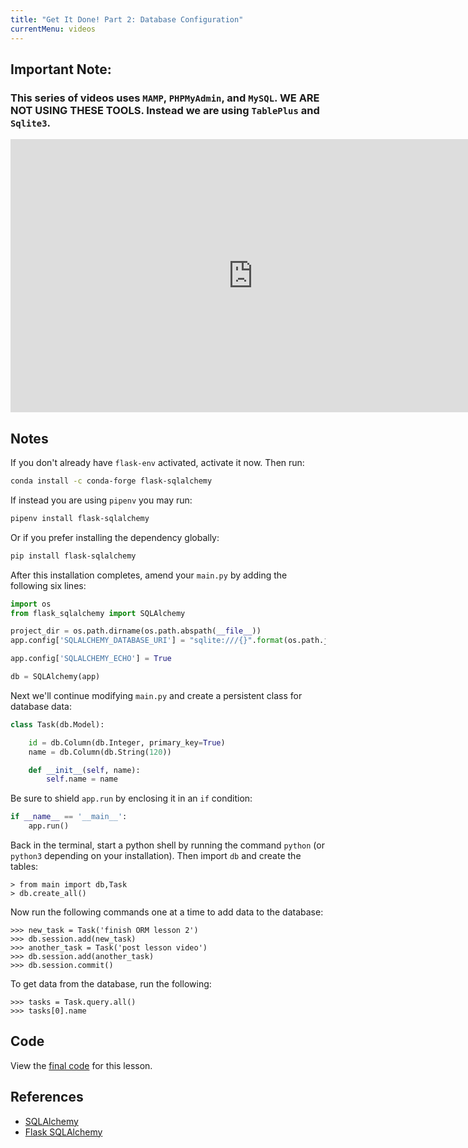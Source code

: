 ```yaml
---
title: "Get It Done! Part 2: Database Configuration"
currentMenu: videos
---
```


## Important Note:

### This series of videos uses `MAMP`, `PHPMyAdmin`, and `MySQL`.  **WE ARE NOT USING THESE TOOLS.** Instead we are using `TablePlus` and `Sqlite3`.

<div class="youtube-wrapper"><iframe width="776" height="437" src="https://www.youtube-nocookie.com/embed/-bvlj_3Im6s?rel=0" frameborder="0" allowfullscreen></iframe></div>

## Notes

If you don't already have `flask-env` activated, activate it now. Then run:

```bash
conda install -c conda-forge flask-sqlalchemy
```

If instead you are using `pipenv` you may run:

```bash
pipenv install flask-sqlalchemy
```

Or if you prefer installing the dependency globally:

```bash
pip install flask-sqlalchemy
```

After this installation completes, amend your `main.py` by adding the following six lines:

```python
import os
from flask_sqlalchemy import SQLAlchemy 
```

```python
project_dir = os.path.dirname(os.path.abspath(__file__))
app.config['SQLALCHEMY_DATABASE_URI'] = "sqlite:///{}".format(os.path.join(project_dir, "get-it-done.db"))
```


```python
app.config['SQLALCHEMY_ECHO'] = True
```

```python
db = SQLAlchemy(app)
```

Next we'll continue modifying `main.py` and create a persistent class for database data: 

```python
class Task(db.Model):

    id = db.Column(db.Integer, primary_key=True)
    name = db.Column(db.String(120))

    def __init__(self, name):
        self.name = name
```

Be sure to shield `app.run` by enclosing it in an `if` condition:

```python
if __name__ == '__main__':
    app.run()
```

Back in the terminal, start a python shell by running the command `python` (or `python3` depending on your installation). Then import `db` and create the tables:

```nohighlight
> from main import db,Task
> db.create_all()
```

Now run the following commands one at a time to add data to the database:

```nohighlight
>>> new_task = Task('finish ORM lesson 2')
>>> db.session.add(new_task)
>>> another_task = Task('post lesson video')
>>> db.session.add(another_task)
>>> db.session.commit()
```

To get data from the database, run the following:
```nohighlight
>>> tasks = Task.query.all()
>>> tasks[0].name
```

## Code

View the [final code](https://github.com/devetrycodeforward/get-it-done/tree/9b5483968e38d24b16a281e7a82a176446454ea0) for this lesson.

## References

- [SQLAlchemy](http://www.sqlalchemy.org/)
- [Flask SQLAlchemy](http://flask-sqlalchemy.pocoo.org/2.1/)
